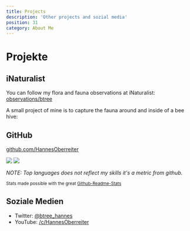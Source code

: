 ```yaml
---
title: Projects
description: 'Other projects and sozial media'
position: 31
category: About Me
---
```

# Projekte

## iNaturalist

You can follow my flora and fauna observations at iNaturalist: <a href="https://www.inaturalist.org/observations/btree">observations/btree</a>

A small project of mine is to capture the fauna around and inside of a bee hive:

<a href="https://www.inaturalist.org/projects/beehive-fauna"><cloud-image url="btree-info/img/inat" alt="iNaturalist"></cloud-image></a>

## GitHub

<a href="https://github.com/HannesOberreiter">github.com/HannesOberreiter</a>

<client-only>

<img src="https://github-readme-stats.vercel.app/api?username=HannesOberreiter&count_private=true&show_icons=true&theme=merko" />

<img src="https://github-readme-stats.vercel.app/api/top-langs/?username=HannesOberreiter&layout=compact&theme=merko" />

</client-only>

*NOTE: Top languages does not reflect my skills it's a metric from github.*

<small>Stats made possible with the great [Github-Readme-Stats](https://github-readme-stats.vercel.app)</small>

## Soziale Medien

- Twitter: <a href="https://twitter.com/btree_hannes">@btree_hannes</a>
- YouTube: <a href="https://www.youtube.com/c/HannesOberreiter">/c/HannesOberreiter</a>
